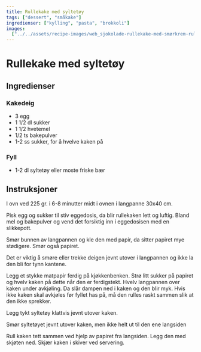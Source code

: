 ```yaml
---
title: Rullekake med syltetøy
tags: ["dessert", "småkake"]
ingredienser: ["kylling", "pasta", "brokkoli"]
images:
  ["../../assets/recipe-images/web_sjokolade-rullekake-med-smørkrem-rullekake-med-syltetøy.jpg"]
---
```


# Rullekake med syltetøy

## Ingredienser

### Kakedeig

- 3 egg
- 1 1/2 dl sukker
- 1 1/2 hvetemel
- 1/2 ts bakepulver
- 1-2 ss sukker, for å hvelve kaken på

### Fyll

- 1-2 dl syltetøy eller moste friske bær

## Instruksjoner

I ovn ved 225 gr. i 6-8 minutter midt i ovnen i langpanne 30x40 cm.

Pisk egg og sukker til stiv eggedosis, da blir rullekaken lett og luftig. Bland mel og bakepulver og vend det forsiktig inn i eggedosisen med en slikkepott.

Smør bunnen av langpannen og kle den med papir, da sitter papiret mye stødigere. Smør også papiret.

Det er viktig å smøre eller trekke deigen jevnt utover i langpannen og ikke la den bli for tynn kantene.

Legg et stykke matpapir ferdig på kjøkkenbenken. Strø litt sukker på papiret og hvelv kaken på dette når den er ferdigstekt. Hvelv langpannen over kaken under avkjøling. Da slår dampen ned i kaken og den blir myk. Hvis ikke kaken skal avkjøles før fyllet has på, må den rulles raskt sammen slik at den ikke sprekker.

Legg tykt syltetøy klattvis jevnt utover kaken.

Smør syltetøyet jevnt utover kaken, men ikke helt ut til den ene langsiden

Rull kaken tett sammen ved hjelp av papiret fra langsiden. Legg den med skjøten ned. Skjær kaken i skiver ved servering.

